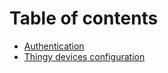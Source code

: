 # Table of contents
* [Authentication](./technical/Authentication.md)
* [Thingy devices configuration](./technical/Thingy%20devices%20configuration.md)

